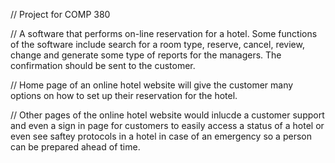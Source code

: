 // Project for COMP 380


// A software that performs on-line reservation for a hotel. Some functions of the software include search for a
room type, reserve, cancel, review, change and generate some type of reports for the managers. The
confirmation should be sent to the customer.

// Home page of an online hotel website will give the customer many options on how to set up their reservation for the hotel.


// Other pages of the online hotel website would inlucde a customer support and even a sign in page for customers to easily access a status of a hotel or even see saftey protocols in a hotel in case of an emergency so a person can be prepared ahead of time.
